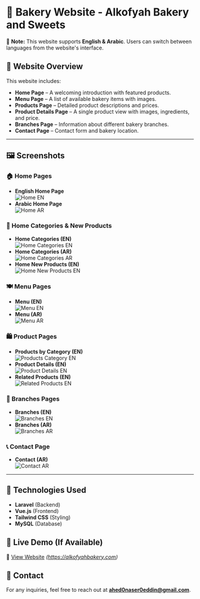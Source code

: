 # 🍰 Bakery Website - Alkofyah Bakery and Sweets

📌 **Note:** This website supports **English & Arabic**. Users can switch between languages from the website's interface.

## 🌟 Website Overview
This website includes:
- **Home Page** – A welcoming introduction with featured products.
- **Menu Page** – A list of available bakery items with images.
- **Products Page** – Detailed product descriptions and prices.
- **Product Details Page** – A single product view with images, ingredients, and price.
- **Branches Page** – Information about different bakery branches.
- **Contact Page** – Contact form and bakery location.

---

## 🖼️ Screenshots

### **🏠 Home Pages**
- **English Home Page**  
  ![Home EN](./screenshots/home-en.jpg)
- **Arabic Home Page**  
  ![Home AR](./screenshots/home-page-ar.jpg)

### **📂 Home Categories & New Products**
- **Home Categories (EN)**  
  ![Home Categories EN](./screenshots/home-categories-en.jpg)
- **Home Categories (AR)**  
  ![Home Categories AR](./screenshots/home-page-categories-ar.jpg)
- **Home New Products (EN)**  
  ![Home New Products EN](./screenshots/home-newproducts-en.jpg)

### **🍽️ Menu Pages**
- **Menu (EN)**  
  ![Menu EN](./screenshots/menu-en.jpg)
- **Menu (AR)**  
  ![Menu AR](./screenshots/menu-ar.jpg)

### **🛍️ Product Pages**
- **Products by Category (EN)**  
  ![Products Category EN](./screenshots/products-category-en.jpg)
- **Product Details (EN)**  
  ![Product Details EN](./screenshots/product-details-en.jpg)
- **Related Products (EN)**  
  ![Related Products EN](./screenshots/related-products-product-details-en.jpg)

### **📍 Branches Pages**
- **Branches (EN)**  
  ![Branches EN](./screenshots/branches-en.jpg)
- **Branches (AR)**  
  ![Branches AR](./screenshots/branches-ar.jpg)

### **📞 Contact Page**
- **Contact (AR)**  
  ![Contact AR](./screenshots/contact-ar.jpg)

---

## 🔧 Technologies Used
- **Laravel** (Backend)
- **Vue.js** (Frontend)
- **Tailwind CSS** (Styling)
- **MySQL** (Database)

## 🚀 Live Demo (If Available)
🔗 [View Website](#) *(https://alkofyahbakery.com)*

## 📩 Contact
For any inquiries, feel free to reach out at **ahed0naser0eddin@gmail.com**.
